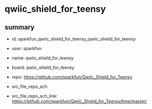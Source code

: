 # qwiic_shield_for_teensy
 
## summary 
* id: sparkfun_qwiic_shield_for_teensy_qwiic_shield_for_teensy
* user: sparkfun
* name: qwiic_shield_for_teensy
* board: qwiic_shield_for_teensy
* repo: https://github.com/sparkfun/Qwiic_Shield_for_Teensy



* src_file_repo_sch: 
* src_file_repo_sch_link: https://github.com/sparkfun/Qwiic_Shield_for_Teensy/tree/master/






